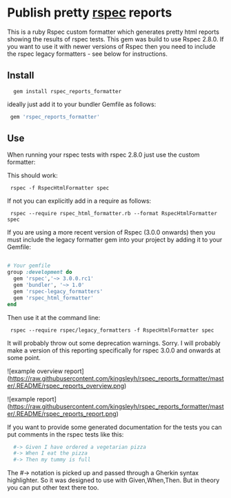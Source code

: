 # Publish pretty [rspec](http://rspec.info/) reports

This is a ruby Rspec custom formatter which generates pretty html reports showing the results of rspec tests. This gem was build to use Rspec 2.8.0. If you want to use it with newer
versions of Rspec then you need to include the rspec legacy formatters - see below for instructions.

## Install

```
  gem install rspec_reports_formatter
```

ideally just add it to your bundler Gemfile as follows:

```ruby
 gem 'rspec_reports_formatter'
```

## Use
When running your rspec tests with rspec 2.8.0 just use the custom formatter:

This should work:

```
 rspec -f RspecHtmlFormatter spec
```

If not you can explicitly add in a require as follows:

```
 rspec --require rspec_html_formatter.rb --format RspecHtmlFormatter spec
```

If you are using a more recent version of Rspec (3.0.0 onwards) then you must include the legacy formatter gem into your project by adding it to your Gemfile:

```ruby

# Your gemfile
group :development do
  gem 'rspec','~> 3.0.0.rc1'
  gem 'bundler', '~> 1.0'
  gem 'rspec-legacy_formatters'
  gem 'rspec_html_formatter'
end

```

Then use it at the command line:

```
 rspec --require rspec/legacy_formatters -f RspecHtmlFormatter spec
```
It will probably throw out some deprecation warnings. Sorry. I will probably make a version of this reporting specifically for rspec 3.0.0 and onwards at some point.


![example overview report]
(https://raw.githubusercontent.com/kingsleyh/rspec_reports_formatter/master/.README/rspec_reports_overview.png)

![example report]
(https://raw.githubusercontent.com/kingsleyh/rspec_reports_formatter/master/.README/rspec_reports_report.png)

If you want to provide some generated documentation for the tests you can put comments in the rspec tests like this:

```ruby
  #-> Given I have ordered a vegetarian pizza
  #-> When I eat the pizza
  #-> Then my tummy is full

```

The #-> notation is picked up and passed through a Gherkin syntax highlighter. So it was designed to use with Given,When,Then. But in theory you can put other text there too.
